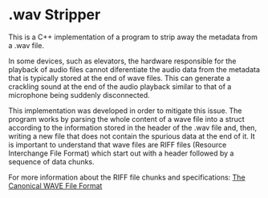 # .wav Stripper

This is a C++ implementation of a program to strip away the metadata from a .wav file.

In some devices, such as elevators, the hardware responsible for the playback of audio files cannot diferentiate the audio data
from the metadata that is typically stored at the end of wave files. This can generate a crackling sound at the end of the audio
playback similar to that of a microphone being suddenly disconnected.

This implementation was developed in order to mitigate this issue. The program works by parsing the whole content of a wave file into
a struct according to the information stored in the header of the .wav file and, then, writing a new file that does not contain the
spurious data at the end of it. It is important to understand that wave files are RIFF files (Resource Interchange File Format) which 
start out with a header followed by a sequence of data chunks.

For more information about the RIFF file chunks and specifications: [The Canonical WAVE File Format](https://ccrma.stanford.edu/courses/422-winter-2014/projects/WaveFormat/#:~:text=The%20canonical%20WAVE%20format%20starts,the%20chunk%20following%20this%20number.)
